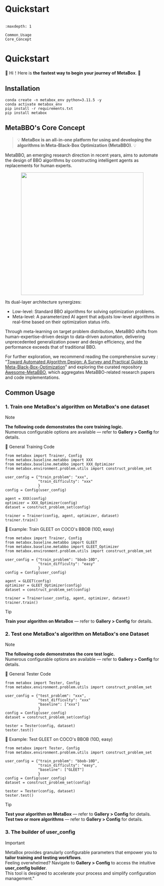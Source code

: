 # Quickstart

```{toctree}

:maxdepth: 1

Common_Usage
Core_Concept

```

# Quickstart

🚀 Hi！Here is **the fastest way to begin your journey of MetaBox**. 🚀

## Installation

    conda create -n metabox_env python=3.11.5 -y
    conda activate metabox_env
    pip install -r requirements.txt
    pip install metabox 

## MetaBBO's Core Concept

> 💡  **MetaBox is an all-in-one platform for using and developing the algorithms in Meta-Black-Box Optimization (MetaBBO)**.  💡

MetaBBO, an emerging research direction in recent years, aims to automate the design of BBO algorithms by constructing intelligent agents as replacements for human experts. 

<p align="center">
  <img src="https://github.com/GMC-DRL/MetaBox/blob/v2.0.0-docs/docs/pic/metabbo.png" width="400"/>
</p>


Its dual-layer architecture synergizes:

- Low-level​​: Standard BBO algorithms for solving optimization problems.
- Meta-level​​: A parameterized AI agent that adjusts low-level algorithms in real-time based on their optimization status info.

Through meta-learning on target problem distribution, MetaBBO shifts from human-expertise-driven design to data-driven automation, delivering unprecedented generalization power and design efficiency, and the performance
exceeds that of traditional BBO.

For further exploration, we recommend reading the comprehensive survey : "[Toward Automated Algorithm Design: A Survey and Practical Guide to Meta-Black-Box-Optimization](https://arxiv.org/abs/2411.00625)" and exploring the curated repository [Awesome-MetaBBO](https://github.com/GMC-DRL/Awesome-MetaBBO), which aggregates MetaBBO-related research papers and code implementations.

## Common Usage
### 1. Train one MetaBox's algorithm on MetaBox's one dataset

> [!NOTE]
> **The following code demonstrates the core training logic.**  
> Numerous configurable options are available — refer to **Gallery > Config** for details.
 
🧪 General Training Code

    from metabox import Trainer, Config
    from metabox.baseline.metabbo import XXX
    from metabox.baseline.metabbo import XXX_Optimizer
    from metabox.environment.problem.utils import construct_problem_set

    user_config = {"train_problem": "xxx",
                   "train_difficulty": "xxx"
                   }
    config = Config(user_config)
    
    agent = XXX(config)
    optimizer = XXX_Optimizer(config)
    dataset = construct_problem_set(config)
    
    trainer = Trainer(config, agent, optimizer, dataset)
    trainer.train()


🎯 Example: Train GLEET on COCO's BBOB (10D, easy)

    from metabox import Trainer, Config
    from metabox.baseline.metabbo import GLEET
    from metabox.baseline.metabbo import GLEET_Optimizer
    from metabox.environment.problem.utils import construct_problem_set

    user_config = {"train_problem": "bbob-10D",
                   "train_difficulty": "easy"
                   }
    config = Config(user_config)
    
    agent = GLEET(config)
    optimizer = GLEET_Optimizer(config)
    dataset = construct_problem_set(config)
    
    trainer = Trainer(user_config, agent, optimizer, dataset)
    trainer.train()

> [!TIP]
> **Train your algorithm on MetaBox** — refer to  **Gallery > Config** for details.

### 2. Test one MetaBox's algorithm on MetaBox's one Dataset

> [!NOTE]
> **The following code demonstrates the core test logic.**  
> Numerous configurable options are available — refer to **Gallery > Config** for details.

🧪 General Tester Code

    from metabox import Tester, Config
    from metabox.environment.problem.utils import construct_problem_set

    user_config = {"test_problem": "xxx",
                   "test_difficulty": "xxx"
                   "baseline": ["xxx"]
                   }
    config = Config(user_config)
    dataset = construct_problem_set(config)
    
    tester = Tester(config, dataset)
    tester.test()

🎯 Example: Test GLEET on COCO's BBOB (10D, easy)

    from metabox import Tester, Config
    from metabox.environment.problem.utils import construct_problem_set

    user_config = {"train_problem": "bbob-10D",
                   "train_difficulty": "easy",
                   "baseline": ["GLEET"]
                   }
    config = Config(user_config)
    dataset = construct_problem_set(config)
    
    tester = Tester(config, dataset)
    tester.test()

> [!TIP]
> **Test your algorithm on MetaBox** — refer to  **Gallery > Config** for details.\
> **Test two or more algorithms** — refer to  **Gallery > Config** for details.
    
### 3. The builder of user_config
> [!IMPORTANT]
> MetaBox provides granularly configurable parameters that empower you to **​​tailor training and testing workflows**​​. \
> ​​Feeling overwhelmed?​​ Navigate to **​​Gallery > Config**​​ to access the intuitive **user_config builder**. \
> This tool is designed to accelerate your process and simplify configuration management."
